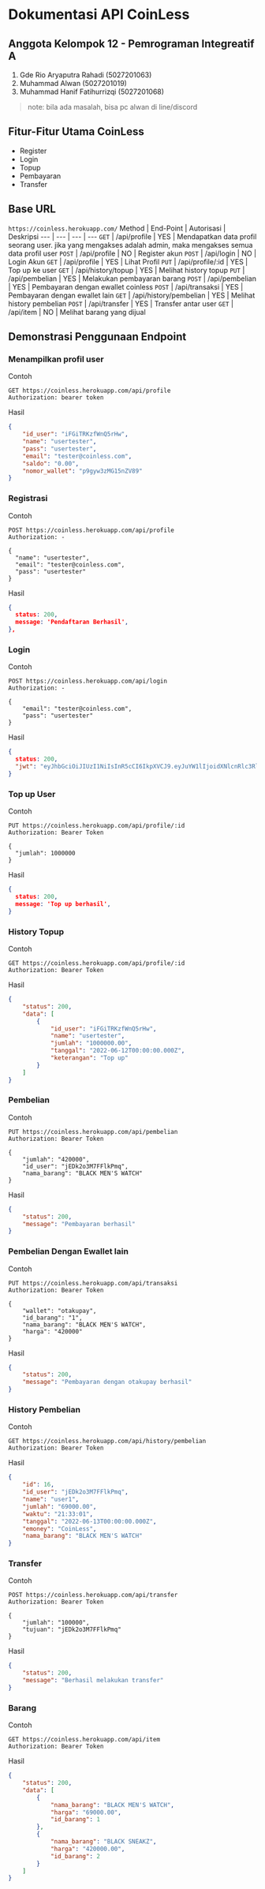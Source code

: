 # Dokumentasi API CoinLess

## Anggota Kelompok 12 - Pemrograman Integreatif A

1. Gde Rio Aryaputra Rahadi (5027201063)
2. Muhammad Alwan (5027201019)
3. Muhammad Hanif Fatihurrizqi (5027201068)

> note: bila ada masalah, bisa pc alwan di line/discord

## Fitur-Fitur Utama CoinLess

- Register
- Login
- Topup
- Pembayaran
- Transfer

## Base URL

`https://coinless.herokuapp.com/`
Method | End-Point | Autorisasi | Deskripsi
--- | --- | --- | ---
`GET` | /api/profile | YES | Mendapatkan data profil seorang user. jika yang mengakses adalah admin, maka mengakses semua data profil user
`POST` | /api/profile | NO | Register akun
`POST` | /api/login | NO | Login Akun
`GET`  | /api/profile | YES | Lihat Profil
`PUT` |  /api/profile/:id | YES | Top up ke user
`GET` | /api/history/topup | YES | Melihat history topup
`PUT` | /api/pembelian | YES | Melakukan pembayaran barang
`POST` | /api/pembelian | YES | Pembayaran dengan ewallet coinless
`POST` | /api/transaksi | YES | Pembayaran dengan ewallet lain
`GET` | /api/history/pembelian | YES | Melihat history pembelian
`POST` | /api/transfer | YES | Transfer antar user
`GET` | /api/item | NO | Melihat barang yang dijual

## Demonstrasi Penggunaan Endpoint

### Menampilkan profil user

Contoh

```
GET https://coinless.herokuapp.com/api/profile
Authorization: bearer token

```

Hasil

```json
{
    "id_user": "iFGiTRKzfWnQ5rHw",
    "name": "usertester",
    "pass": "usertester",
    "email": "tester@coinless.com",
    "saldo": "0.00",
    "nomor_wallet": "p9gyw3zMG15nZV89"
}
```

### Registrasi

Contoh

```
POST https://coinless.herokuapp.com/api/profile
Authorization: -

{
  "name": "usertester",
  "email": "tester@coinless.com",
  "pass": "usertester"
}
```

Hasil

```json
{
  status: 200,
  message: 'Pendaftaran Berhasil',
},
```

### Login

Contoh

```
POST https://coinless.herokuapp.com/api/login
Authorization: -

{
    "email": "tester@coinless.com",
    "pass": "usertester"
}
```

Hasil

```json
{
  status: 200,
  "jwt": "eyJhbGciOiJIUzI1NiIsInR5cCI6IkpXVCJ9.eyJuYW1lIjoidXNlcnRlc3RlciIsImVtYWlsIjoidGVzdGVyQGNvaW5sZXNzLmNvbSIsInJvbGUiOiJ1c2VyIiwic2FsZG8iOiIxMDAwMC4wMCIsInVzZXJfaWQiOiJqM1R4S2psd3VCTlUyVE13IiwiaWF0IjoxNjU0Nzc3NjkyLCJleHAiOjE2NTQ4NjQwOTJ9.GApdPB5bl_EVJNtC8Y1Eo-7hyMWuvWPN5abb5-osMe0"
}
```

### Top up User

Contoh

```
PUT https://coinless.herokuapp.com/api/profile/:id
Authorization: Bearer Token

{
  "jumlah": 1000000
}
```

Hasil

```json
{
  status: 200,
  message: 'Top up berhasil',
}
```


### History Topup

Contoh

```
GET https://coinless.herokuapp.com/api/profile/:id
Authorization: Bearer Token
```

Hasil

```json
{
    "status": 200,
    "data": [
        {
            "id_user": "iFGiTRKzfWnQ5rHw",
            "name": "usertester",
            "jumlah": "1000000.00",
            "tanggal": "2022-06-12T00:00:00.000Z",
            "keterangan": "Top up"
        }
    ]
}
```

### Pembelian

Contoh

```
PUT https://coinless.herokuapp.com/api/pembelian
Authorization: Bearer Token

{
    "jumlah": "420000",
    "id_user": "jEDk2o3M7FFlkPmq",
    "nama_barang": "BLACK MEN'S WATCH"
}
```

Hasil

```json
{
    "status": 200,
    "message": "Pembayaran berhasil"
}
```

### Pembelian Dengan Ewallet lain

Contoh

```
PUT https://coinless.herokuapp.com/api/transaksi
Authorization: Bearer Token

{
    "wallet": "otakupay",
    "id_barang": "1",
    "nama_barang": "BLACK MEN'S WATCH",
    "harga": "420000"
}
```

Hasil

```json
{
    "status": 200,
    "message": "Pembayaran dengan otakupay berhasil"
}
```

### History Pembelian

Contoh

```
GET https://coinless.herokuapp.com/api/history/pembelian
Authorization: Bearer Token
```

Hasil

```json
{
    "id": 16,
    "id_user": "jEDk2o3M7FFlkPmq",
    "name": "user1",
    "jumlah": "69000.00",
    "waktu": "21:33:01",
    "tanggal": "2022-06-13T00:00:00.000Z",
    "emoney": "CoinLess",
    "nama_barang": "BLACK MEN'S WATCH"
}
```

### Transfer

Contoh

```
POST https://coinless.herokuapp.com/api/transfer
Authorization: Bearer Token

{
    "jumlah": "100000",
    "tujuan": "jEDk2o3M7FFlkPmq"
}
```

Hasil

```json
{
    "status": 200,
    "message": "Berhasil melakukan transfer"
}
```

### Barang

Contoh

```
GET https://coinless.herokuapp.com/api/item
Authorization: Bearer Token
```

Hasil

```json
{
    "status": 200,
    "data": [
        {
            "nama_barang": "BLACK MEN'S WATCH",
            "harga": "69000.00",
            "id_barang": 1
        },
        {
            "nama_barang": "BLACK SNEAKZ",
            "harga": "420000.00",
            "id_barang": 2
        }
    ]
}
```
